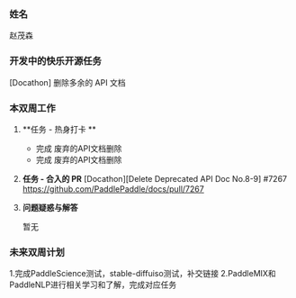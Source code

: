 ### 姓名

赵茂森

### 开发中的快乐开源任务

[Docathon] 删除多余的 API 文档




### 本双周工作

1. **任务 - 热身打卡 **
   - 完成 废弃的API文档删除
   - 完成 废弃的API文档删除

2. **任务 - 合入的 PR**
[Docathon][Delete Deprecated API Doc No.8-9] #7267   https://github.com/PaddlePaddle/docs/pull/7267



3. **问题疑惑与解答**

   暂无



### 未来双周计划
1.完成PaddleScience测试，stable-diffuiso测试，补交链接
2.PaddleMIX和PaddleNLP进行相关学习和了解，完成对应任务

